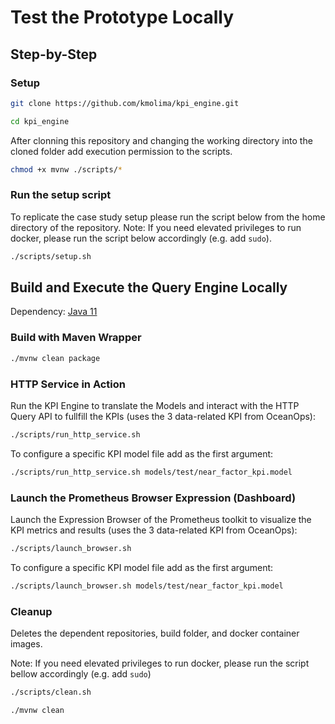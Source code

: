 # Test the Prototype Locally

## Step-by-Step

### Setup

```bash
git clone https://github.com/kmolima/kpi_engine.git
```

```bash
cd kpi_engine
```
After clonning this repository and changing the working directory into the cloned folder add execution permission to the scripts. 

```bash
chmod +x mvnw ./scripts/*
```

### Run the setup script
To replicate the case study setup please run the script below from the home directory of the repository.
Note: If you need elevated privileges to run docker, please run the script below accordingly (e.g. add ``` sudo ```).  


```bash
./scripts/setup.sh
```

## Build and Execute the Query Engine Locally
Dependency: [Java 11](https://www.oracle.com/java/technologies/downloads/#java11)

### Build with Maven Wrapper

```bash
./mvnw clean package
```

### HTTP Service in Action
Run the KPI Engine to translate the Models and interact with the HTTP Query API to fullfill the KPIs (uses the 3 data-related KPI from OceanOps):

```bash
./scripts/run_http_service.sh
```

To configure a specific KPI model file add as the first argument:

```bash
./scripts/run_http_service.sh models/test/near_factor_kpi.model
```


### Launch the Prometheus Browser Expression (Dashboard)
Launch the Expression Browser of the Prometheus toolkit to visualize the KPI metrics and results (uses the 3 data-related KPI from OceanOps):

```bash
./scripts/launch_browser.sh
```

To configure a specific KPI model file add as the first argument:

```bash
./scripts/launch_browser.sh models/test/near_factor_kpi.model
```

### Cleanup

Deletes the dependent repositories, build folder, and docker container images.

Note: If you need elevated privileges to run docker, please run the script bellow accordingly (e.g. add ``` sudo ```) 

```bash
./scripts/clean.sh
```

```bash
./mvnw clean
```
